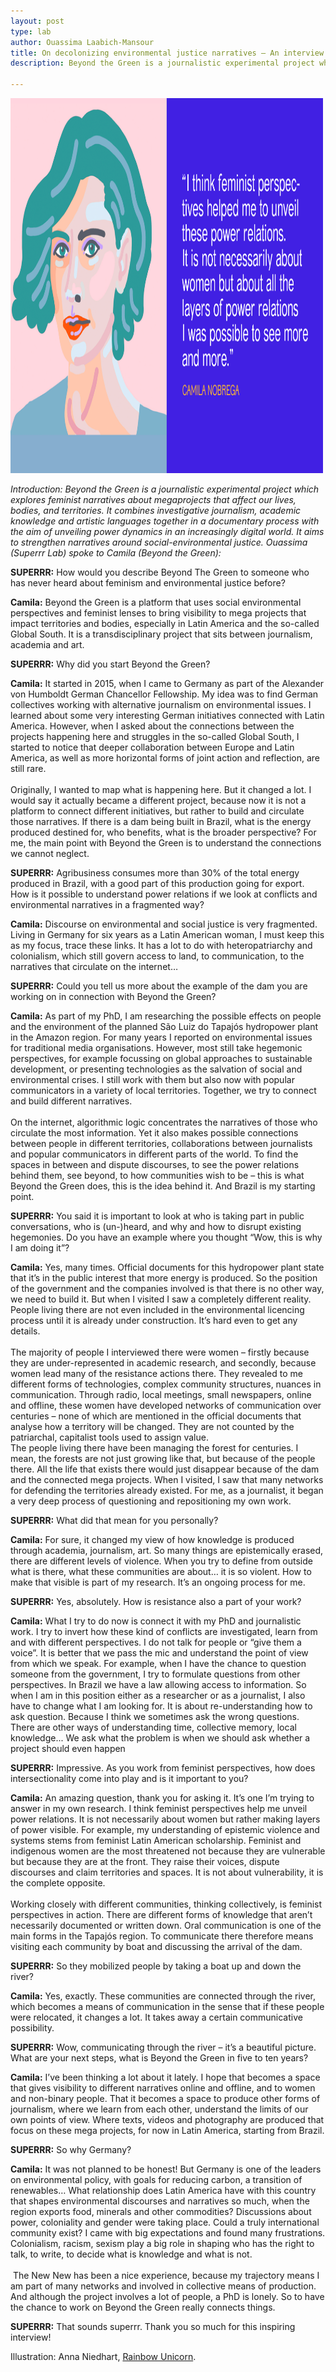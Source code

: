 ```yaml
---
layout: post
type: lab
author: Ouassima Laabich-Mansour
title: On decolonizing environmental justice narratives – An interview with Camila Nobrega
description: Beyond the Green is a journalistic experimental project which explores feminist narratives about megaprojects that affect our lives, bodies, and territories.

---
```


<img src="/assets/img/blog/Camila_Nobrega.png" alt="Image with Illustration of Camila" width="500" height="600">
<p><em>Introduction: Beyond the Green is a journalistic experimental project which explores feminist narratives about megaprojects that affect our lives, bodies, and territories. It combines investigative journalism, academic knowledge and artistic languages together in a documentary process with the aim of unveiling power dynamics in an increasingly digital world. It aims to strengthen narratives around social-environmental justice. Ouassima (Superrr Lab) spoke to Camila (Beyond the Green): </em></p>


<p><b>SUPERRR:</b> How would you describe Beyond The Green to someone who has never heard about feminism and environmental justice before? </p>
<p><b>Camila:</b> Beyond the Green is a platform that uses social environmental perspectives and feminist lenses to bring visibility to mega projects that impact territories and bodies, especially in Latin America and the so-called Global South. It is a transdisciplinary project that sits between journalism, academia and art. </p>

<p><b>SUPERRR:</b> Why did you start Beyond the Green? </p>
<p><b>Camila:</b> It started in 2015, when I came to Germany as part of the Alexander von Humboldt German Chancellor Fellowship. My idea was to find German collectives working with alternative journalism on environmental issues. I learned about some very interesting German initiatives connected with Latin America. However, when I asked about the connections between the projects happening here and struggles in the so-called Global South, I started to notice that deeper collaboration between Europe and Latin America, as well as more horizontal forms of joint action and reflection, are still rare. 
<br><br>
Originally, I wanted to map what is happening here. But it changed a lot. I would say it actually became a different project, because now it is not a platform to connect different initiatives, but rather to build and circulate those narratives. If there is a dam being built in Brazil, what is the energy produced destined for, who benefits, what is the broader perspective? For me, the main point with Beyond the Green is to understand the connections we cannot neglect. <p>

<p><b>SUPERRR:</b> Agribusiness consumes more than 30% of the total energy produced in Brazil, with a good part of this production going for export. How is it possible to understand power relations if we look at conflicts and environmental narratives in a fragmented way? </p>

<p><b>Camila:</b> Discourse on environmental and social justice is very fragmented. Living in Germany for six years as a Latin American woman, I must keep this as my focus, trace these links. It has a lot to do with heteropatriarchy and colonialism, which still govern access to land, to communication, to the narratives that circulate on the internet…  
 </p>

<p><b>SUPERRR:</b> Could you tell us more about the example of the dam you are working on in connection with Beyond the Green?</p>

<p><b>Camila:</b> As part of my PhD, I am researching the possible effects on people and the environment of the planned São Luiz do Tapajós hydropower plant in the Amazon region. For many years I reported on environmental issues for traditional media organisations. However, most still take hegemonic perspectives, for example focussing on global approaches to sustainable development, or presenting technologies as the salvation of social and environmental crises. I still work with them but also now with popular communicators in a variety of local territories. Together, we try to connect and build different narratives. 
<br><br>
On the internet, algorithmic logic concentrates the narratives of those who circulate the most information. Yet it also makes possible connections between people in different territories, collaborations between journalists and popular communicators in different parts of the world. To find the spaces in between and dispute discourses, to see the power relations behind them, see beyond, to how communities wish to be – this is what Beyond the Green does, this is the idea behind it. And Brazil is my starting point. 
</p>

<p><b>SUPERRR:</b> You said it is important to look at who is taking part in public conversations, who is (un-)heard, and why and how to disrupt existing hegemonies. Do you have an example where you thought “Wow, this is why I am doing it”?</p>

<p><b>Camila:</b> Yes, many times. Official documents for this hydropower plant state that it’s in the public interest that more energy is produced. So the position of the government and the companies involved is that there is no other way, we need to build it. But when I visited I saw a completely different reality. People living there are not even included in the environmental licencing process until it is already under construction. It’s hard even to get any details. 
<br><br>
The majority of people I interviewed there were women – firstly because they are under-represented in academic research, and secondly, because women lead many of the resistance actions there. They revealed to me different forms of technologies, complex community structures, nuances in communication. Through radio, local meetings, small newspapers, online and offline, these women have developed networks of communication over centuries – none of which are mentioned in the official documents that analyse how a territory will be changed. They are not counted by the patriarchal, capitalist tools used to assign value. 
<br>
The people living there have been managing the forest for centuries. I mean, the forests are not just growing like that, but because of the people there. All the life that exists there would just disappear because of the dam and the connected mega projects. When I visited, I saw that many networks for defending the territories already existed. For me, as a journalist, it began a very deep process of questioning and repositioning my own work. 
</p>

<p><b>SUPERRR:</b> What did that mean for you personally? </p>

<p><b>Camila:</b> For sure, it changed my view of how knowledge is produced through academia, journalism, art. So many things are epistemically erased, there are different levels of violence. When you try to define from outside what is there, what these communities are about… it is so violent. How to make that visible is part of my research. It’s an ongoing process for me. 
</p>  
<p><b>SUPERRR:</b> Yes, absolutely. How is resistance also a part of your work?</p>

<p><b>Camila:</b> What I try to do now is connect it with my PhD and journalistic work. I try to invert how these kind of conflicts are investigated, learn from and with different perspectives. I do not talk for people or “give them a voice”. It is better that we pass the mic and understand the point of view from which we speak. For example, when I have the chance to question someone from the government, I try to formulate questions from other perspectives. In Brazil we have a law allowing access to information. So when I am in this position either as a researcher or as a journalist, I also have to change what I am looking for. It is about re-understanding how to ask question. Because I think we sometimes ask the wrong questions. There are other ways of understanding time, collective memory, local knowledge... We ask what the problem is when we should ask whether a project should even happen

</p>

<p><b>SUPERRR:</b> Impressive. As you work from feminist perspectives, how does intersectionality come into play and is it important to you? </p>
<p><b>Camila:</b> An amazing question, thank you for asking it. It’s one I’m trying to answer in my own research. I think feminist perspectives help me unveil power relations. It is not necessarily about women but rather making layers of power visible. For example, my understanding of epistemic violence and systems stems from feminist Latin American scholarship. Feminist and indigenous women are the most threatened not because they are vulnerable but because they are at the front. They raise their voices, dispute discourses and claim territories and spaces. It is not about vulnerability, it is the complete opposite. <br><br>
Working closely with different communities, thinking collectively, is feminist perspectives in action. There are different forms of knowledge that aren’t necessarily documented or written down. Oral communication is one of the main forms in the Tapajós region. To communicate there therefore means visiting each community by boat and discussing the arrival of the dam.  
</p>

<p><b>SUPERRR:</b> So they mobilized people by taking a boat up and down the river? </p>

<p><b>Camila:</b> Yes, exactly. These communities are connected through the river, which becomes a means of communication in the sense that if these people were relocated, it changes a lot. It takes away a certain communicative possibility. 
</p>

<p><b>SUPERRR:</b> Wow, communicating through the river – it’s a beautiful picture. What are your next steps, what is Beyond the Green in five to ten years?</p>

<p><b>Camila:</b> I’ve been thinking a lot about it lately. I hope that becomes a space that gives visibility to different narratives online and offline, and to women and non-binary people. That it becomes a space to produce other forms of journalism, where we learn from each other, understand the limits of our own points of view. Where texts, videos and photography are produced that focus on these mega projects, for now in Latin America, starting from Brazil. 
 </p>

<p><b>SUPERRR:</b> So why Germany?</p>

<p><b>Camila:</b> It was not planned to be honest! But Germany is one of the leaders on environmental policy, with goals for reducing carbon, a transition of renewables… What relationship does Latin America have with this country that shapes environmental discourses and narratives so much, when the region exports food, minerals and other commodities? Discussions about power, coloniality and gender were taking place. Could a truly international community exist? I came with big expectations and found many frustrations. Colonialism, racism, sexism play a big role in shaping who has the right to talk, to write, to decide what is knowledge and what is not.  <br><br> The New New has been a nice experience, because my trajectory means I am part of many networks and involved in collective means of production. And although the project involves a lot of people, a PhD is lonely. So to have the chance to work on Beyond the Green really connects things.  
</p>

<p><b>SUPERRR:</b> That sounds superrr. Thank you so much for this inspiring interview!</p>

<p> Illustration: Anna Niedhart, <a href="https://rainbow-unicorn.com/">Rainbow Unicorn</a>.</p>


